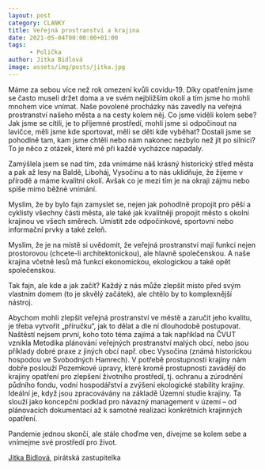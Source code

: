 ```yaml
---
layout: post
category: CLANKY
title: Veřejná prostranství a krajina
date: 2021-05-04T00:00:00+01:00
tags: 
      - Polička
author: Jitka Bidlová
image: assets/img/posts/jitka.jpg
---
```



Máme za sebou více než rok omezení kvůli covidu-19. Díky opatřením jsme se často museli držet doma a ve svém nejbližším okolí a tím jsme ho mohli mnohem více vnímat. Naše povolené procházky nás zavedly na veřejná prostranství našeho města a na cesty kolem něj. Co jsme viděli kolem sebe? Jak jsme se cítili, je to příjemné prostředí, mohli jsme si odpočinout na lavičce, měli jsme kde sportovat, měli se děti kde vyběhat? Dostali jsme se pohodlně tam, kam jsme chtěli nebo nám nakonec nezbylo než jít po silnici? To je něco z otázek, které mě při každé vycházce napadaly.

Zamýšlela jsem se nad tím, zda vnímáme náš krásný historický střed města a pak až lesy na Baldě, Liboháj, Vysočinu a to nás uklidňuje, že žijeme v přírodě a máme kvalitní okolí. Avšak co je mezi tím je na okraji zájmu nebo spíše mimo běžné vnímání.

Myslím, že by bylo fajn zamyslet se, nejen jak pohodlně propojit pro pěší a cyklisty všechny části města, ale také jak kvalitněji propojit město s okolní krajinou ve všech směrech. Umístit zde odpočinkové, sportovní nebo informační prvky a také zeleň.

Myslím, že je na místě si uvědomit, že veřejná prostranství mají funkci nejen prostorovou (chcete-li architektonickou), ale hlavně společenskou. A naše krajina včetně lesů má funkcí ekonomickou, ekologickou a také opět společenskou.

Tak fajn, ale kde a jak začít? Každý z nás může zlepšit místo před svým vlastním domem (to je skvělý začátek), ale chtělo by to komplexnější nástroj.

Abychom mohli zlepšit veřejná prostranství ve městě a zaručit jeho kvalitu, je třeba vytvořit „příručku“, jak to dělat a dle ní dlouhodobě postupovat. Naštěstí nejsem první, koho toto téma zajímá a tak například na ČVUT vznikla Metodika plánování veřejných prostranství malých obcí, nebo jsou příklady dobré praxe z jiných obcí např. obec Vysočina (známá historickou hospodou ve Svobodných Hamrech). V potřebě prostupnosti krajiny nám dobře poslouží Pozemkové úpravy, které kromě prostupnosti zavádějí do krajiny opatření pro zlepšení životního prostředí, tj. ochranu a zúrodnění půdního fondu, vodní hospodářství a zvýšení ekologické stability krajiny. Ideální je, když jsou zpracovávány na základě Územní studie krajiny. Ta slouží jako koncepční podklad pro návazný management v území – od plánovacích dokumentací až k samotné realizaci konkrétních krajinných opatření.

Pandemie jednou skončí, ale stále choďme ven, dívejme se kolem sebe a vnímejme své prostředí pro život. 


[Jitka Bidlová](https://pardubicky.pirati.cz/lide/jitka-bidlova/), pirátská zastupitelka
